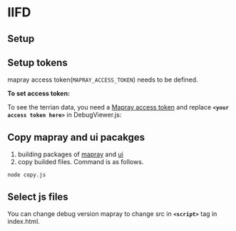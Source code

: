 IIFD
================================================================================


Setup
--------------------------------------------------------------------------------
## Setup tokens
mapray access token(`MAPRAY_ACCESS_TOKEN`) needs to be defined.

**To set access token:**

To see the terrian data, you need a [Mapray access token](/doc/developer-guide/GettingStarted/index.md) and replace **`<your access token here>`** in DebugViewer.js:

## Copy mapray and ui pacakges
1. building packages of [mapray](../../packages/mapray) and [ui](../../package.json/ui)
2. copy builded files. Command is as follows.
```angular2html
node copy.js
```

## Select js files
You can change debug version mapray to change src in **`<script>`** tag in index.html.
